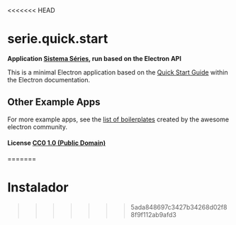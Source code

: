 <<<<<<< HEAD
# serie.quick.start

**Application [Sistema Séries](http://200.98.150.247:8080/series/login.xhtml), run based on the Electron API**

This is a minimal Electron application based on the [Quick Start Guide](http://electron.atom.io/docs/tutorial/quick-start) within the Electron documentation.

## Other Example Apps

For more example apps, see the
[list of boilerplates](http://electron.atom.io/community/#boilerplates)
created by the awesome electron community.

#### License [CC0 1.0 (Public Domain)](LICENSE.md)
=======
# Instalador
>>>>>>> 5ada848697c3427b34268d02f88f9f112ab9afd3
